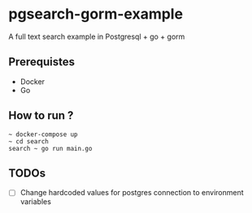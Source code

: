 # pgsearch-gorm-example
A full text search example in Postgresql + go + gorm

## Prerequistes
- Docker
- Go
  
## How to run ?
  ```
  ~ docker-compose up
  ~ cd search
  search ~ go run main.go
  ```

## TODOs
- [ ] Change hardcoded values for postgres connection to environment variables
